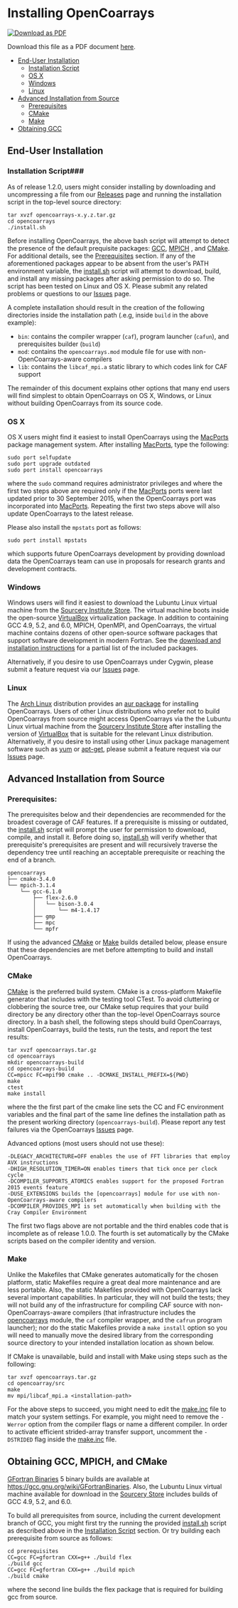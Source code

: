 <a name="top"> </a>

[This document is formatted with GitHub-Flavored Markdown.               ]:#
[For better viewing, including hyperlinks, read it online at             ]:#
[https://github.com/sourceryinstitute/opencoarrays/blob/master/INSTALL.md]:#

Installing OpenCoarrays
=======================

[![Download as PDF][pdf img]](http://md2pdf.herokuapp.com/sourceryinstitute/opencoarrays/blob/master/INSTALL.pdf)

Download this file as a PDF document
[here](http://md2pdf.herokuapp.com/sourceryinstitute/opencoarrays/blob/master/INSTALL.pdf).

 *  [End-User Installation]
     * [Installation Script]
     * [OS X]
     * [Windows]
     * [Linux]
 *  [Advanced Installation from Source]
     *  [Prerequisites]
     *  [CMake]
     *  [Make]
 *  [Obtaining GCC]

End-User Installation
---------------------

### Installation Script###

As of release 1.2.0, users might consider installing by downloading and uncompressing
a file from our [Releases] page and running the installation script in the top-level
source directory:

```
tar xvzf opencoarrays-x.y.z.tar.gz
cd opencoarrays
./install.sh
```

Before installing OpenCoarrays, the above bash script will attempt to detect the presence
of the default prequisite packages: [GCC], [MPICH] , and [CMake].  For additional details, see the [Prerequisites] section. If any of the
aforementioned packages appear to be absent from the user's PATH environment variable,
the [install.sh] script will attempt to download, build, and install any missing packages
after asking permission to do so.  The script has been tested on Linux and OS X.  Please
submit any related problems or questions to our [Issues] page.

A complete installation should result in the creation of the following directories
inside the installation path (.e.g, inside `build` in the above example):

* `bin`: contains the compiler wrapper (`caf`), program launcher (`cafun`), and prerequisites builder (`build`)
* `mod`: contains the `opencoarrays.mod` module file for use with non-OpenCoarrays-aware compilers
* `lib`: contains the `libcaf_mpi.a` static library to which codes link for CAF support

The remainder of this document explains other options that many end users will find
simplest to obtain OpenCoarrays on OS X, Windows, or Linux without building OpenCoarrays
from its source code.

### OS X ###

OS X users might find it easiest to install OpenCoarrays using the [MacPorts]
package management system.  After installing [MacPorts], type the following:

```
sudo port selfupdate
sudo port upgrade outdated
sudo port install opencoarrays
```

where the `sudo` command requires administrator privileges and where the first
two steps above are required only if the [MacPorts] ports were last updated prior
to 30 September 2015, when the OpenCoarrays port was incorporated into [MacPorts].
Repeating the first two steps above will also update OpenCoarrays to the latest
release.

Please also install the `mpstats` port as follows:

```
sudo port install mpstats
```

which supports future OpenCoarrays development by providing download data the
OpenCoarrays team can use in proposals for research grants and development
contracts.

### Windows ###

Windows users will find it easiest to download the Lubuntu Linux virtual
machine from the [Sourcery Institute Store].  The virtual machine boots inside
the open-source [VirtualBox] virtualization package.  In addition to containing
GCC 4.9, 5.2, and 6.0, MPICH, OpenMPI, and OpenCoarrays, the virtual machine
contains dozens of other open-source software packages that support software
development in modern Fortran.  See the [download and installation instructions]
for a partial list of the included packages.

Alternatively, if you desire to use OpenCoarrays under Cygwin, please submit a
feature request via our [Issues] page.

### Linux ###

The [Arch Linux] distribution provides an [aur package] for installing OpenCoarrays.
Users of other Linux distributions who prefer not to build OpenCoarrays from source might
access OpenCoarrays via the the Lubuntu Linux virtual machine from the
[Sourcery Institute Store] after installing the version of [VirtualBox] that is suitable
for the relevant Linux distribution.  Alternatively, if you desire to install using other
Linux package management software such as [yum] or [apt-get], please submit a feature
request via our [Issues] page.

Advanced Installation from Source
--------------------

### Prerequisites: ###

The prerequisites below and their dependencies are recommended for the broadest coverage of CAF features. If a prerequisite is missing or outdated, the [install.sh] script will prompt the user for permission to download, compile, and install it. Before doing so, [install.sh] will verify whether that prerequisite's prerequisites are present and will recursively traverse the dependency tree until reaching an acceptable prerequisite or reaching the end of a branch.

```
opencoarrays
├── cmake-3.4.0
└── mpich-3.1.4
    └── gcc-6.1.0
        ├── flex-2.6.0
        │   └── bison-3.0.4
        │       └── m4-1.4.17
        ├── gmp
        ├── mpc
        └── mpfr
```

If using the advanced [CMake] or [Make] builds detailed below, please ensure that these dependencies are met before attempting to build and install OpenCoarrays.

### CMake ###

[CMake] is the preferred build system.   CMake is a cross-platform Makefile generator that
includes with the testing tool CTest.  To avoid cluttering or clobbering the source tree,
our CMake setup requires that your build directory be any directory other than the top-level
OpenCoarrays source directory.  In a bash shell, the following steps should build
OpenCoarrays, install OpenCoarrays, build the tests, run the tests, and report the test results:

```
tar xvzf opencoarrays.tar.gz
cd opencoarrays
mkdir opencoarrays-build
cd opencoarrays-build
CC=mpicc FC=mpif90 cmake .. -DCMAKE_INSTALL_PREFIX=${PWD}
make
ctest
make install
```

where the the first part of the cmake line sets the CC and FC environment variables
and the final part of the same line defines the installation path as the present
working directory (`opencoarrays-build`).  Please report any test failures via the
OpenCoarrays [Issues] page.

Advanced options (most users should not use these):

    -DLEGACY_ARCHITECTURE=OFF enables the use of FFT libraries that employ AVX instructions
    -DHIGH_RESOLUTION_TIMER=ON enables timers that tick once per clock cycle
    -DCOMPILER_SUPPORTS_ATOMICS enables support for the proposed Fortran 2015 events feature
    -DUSE_EXTENSIONS builds the [opencoarrays] module for use with non-OpenCoarrays-aware compilers
    -DCOMPILER_PROVIDES_MPI is set automatically when building with the Cray Compiler Environment

The first two flags above are not portable and the third enables code that is incomplete as
of release 1.0.0.  The fourth is set automatically by the CMake scripts based on the compiler
identity and version.

### Make ###

Unlike the Makefiles that CMake generates automatically for the chosen platform, static
Makefiles require a great deal more maintenance and are less portable.  Also, the static
Makefiles provided with OpenCoarrays lack several important capabilities.  In particular,
they will not build the tests;  they will not build any of the infrastructure for compiling
CAF source with non-OpenCoarrays-aware compilers (that infrastructure includes the
[opencoarrays] module, the `caf` compiler wrapper, and the `cafrun` program launcher);
nor do the static Makefiles provide a `make install` option so you will need to manually
move the desired library from the corresponding source directory to your intended installation
location as shown below.

If CMake is unavailable, build and install with Make using steps such as the following:

```
tar xvzf opencoarrays.tar.gz
cd opencoarray/src
make
mv mpi/libcaf_mpi.a <installation-path>
```

For the above steps to succeed, you might need to edit the [make.inc] file to match your
system settings.  For example, you might need to remove the `-Werror` option from the
compiler flags or name a different compiler.  In order to activate efficient strided-array
transfer support, uncomment the `-DSTRIDED` flag inside the [make.inc] file.

Obtaining GCC, MPICH, and CMake
-------------------------------

[GFortran Binaries] 5 binary builds are available at <https://gcc.gnu.org/wiki/GFortranBinaries>.  Also,
the Lubuntu Linux virtual machine available for download in the [Sourcery Store] includes
builds of GCC 4.9, 5.2, and 6.0.

To build all prerequisites from source, including the current development branch of GCC,
you might first try the running the provided [install.sh] script as described above in
the [Installation Script] section.  Or try building each prerequisite from source as
follows:

```
cd prerequisites
CC=gcc FC=gfortran CXX=g++ ./build flex
./build gcc
CC=gcc FC=gfortran CXX=g++ ./build mpich
./build cmake
```

where the second line builds the flex package that is required for building gcc from source.

[Links]: #

[End-User Installation]: #end-user-installation
[Installation Script]: #installation-script
[install.sh]: ./install.sh
[OS X]: #os-x
[ticket]: https://trac.macports.org/ticket/47806
[Windows]: #windows
[Linux]: #linux
[Advanced Installation from Source]: #advanced-installation-from-source
[Prerequisites]: #prerequisites
[CMake]: #cmake
[Make]: #make
[Obtaining GCC]: #obtaining-gcc
[Sourcery Store]: http://www.sourceryinstitute.org/store
[Sourcery Institute Store]: http://www.sourceryinstitute.org/store
[VirtualBox]: http://www.virtualbox.org
[download and installation instructions]: http://www.sourceryinstitute.org/uploads/4/9/9/6/49967347/overview.pdf
[yum]: http://yum.baseurl.org
[apt-get]: https://en.wikipedia.org/wiki/Advanced_Packaging_Tool
[Issues]: https://github.com/sourceryinstitute/opencoarrays/issues
[make.inc]: ./src/make.inc
[opencoarrays]: ./src/extensions/opencoarrays.F90
[prerequisites]: ./prerequisites
[MPICH]: http://www.mpich.org
[MVAPICH]:http://mvapich.cse.ohio-state.edu
[MacPorts]: http://www.macports.org
[GCC]: http://gcc.gnu.org
[TS18508 Additional Parallel Features in Fortran]: http://isotc.iso.org/livelink/livelink?func=ll&objId=17181227&objAction=Open
[GFortran Binaries]:  https://gcc.gnu.org/wiki/GFortranBinaries#FromSource
[Installing GCC]: https://gcc.gnu.org/install/
[Arch Linux]: https://www.archlinux.org
[aur package]: https://aur.archlinux.org/packages/opencoarrays/
[Releases]: https://github.com/sourceryinstitute/opencoarrays/releases
[pdf img]: https://img.shields.io/badge/PDF-INSTALL.md-6C2DC7.svg?style=flat-square "Download as PDF"
